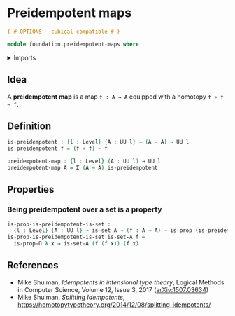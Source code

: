 # Preidempotent maps

```agda
{-# OPTIONS --cubical-compatible #-}

module foundation.preidempotent-maps where
```

<details><summary>Imports</summary>

```agda
open import foundation.dependent-pair-types
open import foundation.universe-levels

open import foundation-core.function-types
open import foundation-core.homotopies
open import foundation-core.propositions
open import foundation-core.sets
```

</details>

## Idea

A **preidempotent map** is a map `f : A → A` equipped with a homotopy
`f ∘ f ~ f`.

## Definition

```agda
is-preidempotent : {l : Level} {A : UU l} → (A → A) → UU l
is-preidempotent f = (f ∘ f) ~ f

preidempotent-map : {l : Level} (A : UU l) → UU l
preidempotent-map A = Σ (A → A) is-preidempotent
```

## Properties

### Being preidempotent over a set is a property

```agda
is-prop-is-preidempotent-is-set :
  {l : Level} {A : UU l} → is-set A → (f : A → A) → is-prop (is-preidempotent f)
is-prop-is-preidempotent-is-set is-set-A f =
  is-prop-Π λ x → is-set-A (f (f x)) (f x)
```

## References

- Mike Shulman, _Idempotents in intensional type theory_, Logical Methods in
  Computer Science, Volume 12, Issue 3, 2017
  ([arXiv:1507.03634](https://arxiv.org/abs/1507.03634))
- Mike Shulman, _Splitting Idempotents_,
  <https://homotopytypetheory.org/2014/12/08/splitting-idempotents/>
